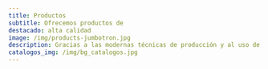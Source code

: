 ```yaml
---
title: Productos
subtitle: Ofrecemos productos de
destacado: alta calidad
image: /img/products-jumbotron.jpg
description: Gracias a las modernas técnicas de producción y al uso de programas informáticos en el diseño y fabricación, se consiguen unas tolerancias dimensionales muy bajas y las propiedades mecánicas están totalmente garantizadas. Además, la baja relación agua/cemento utilizada en la fabricación de los hormigones empleados y la optimización de los métodos de compactación y curado confieren a los elementos Prefabricados de Hormigón unas excelentes propiedades en acabados, resistencia y durabilidad en comparación con otras formas de construcción tradicional.
catalogos_img: /img/bg_catalogos.jpg
---
```

